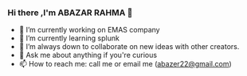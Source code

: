 ### Hi there ,I'm ABAZAR RAHMA 👋




- 🔭 I’m currently working on EMAS company 
- 🌱 I’m currently learning splunk
- 👯 I’m always down to collaborate on new ideas with other creators.
- 💬 Ask me about anything if you're curious
- 📫 How to reach me: call me or email me (abazer22@gmail.com)




